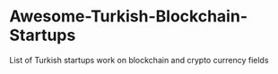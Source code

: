 # Awesome-Turkish-Blockchain-Startups
List of Turkish startups work on blockchain and crypto currency fields
